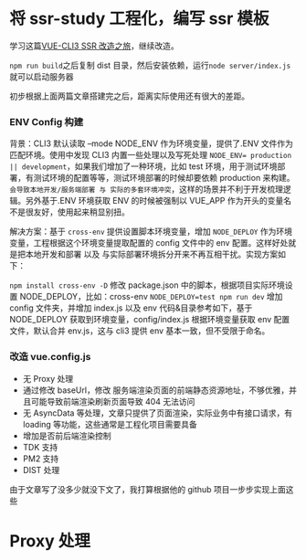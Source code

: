 # 将 ssr-study 工程化，编写 ssr 模板

学习这篇[VUE-CLI3 SSR 改造之旅](http://www.ediaos.com/2019/01/27/vue-cli3-ssr-project/)，继续改造。

`npm run build`之后复制 dist 目录，然后安装依赖，运行`node server/index.js`就可以启动服务器

初步根据上面两篇文章搭建完之后，距离实际使用还有很大的差距。

### ENV Config 构建

背景：CLI3 默认读取 –mode NODE_ENV 作为环境变量，提供了.ENV 文件作为匹配环境。使用中发现 CLI3 内置一些处理以及写死处理 `NODE_ENV= production || development`，如果我们增加了一种环境，比如 test 环境，用于测试环境部署，有测试环境的配置等等，测试环境部署的时候却要依赖 production 来构建。 `会导致本地开发/服务端部署 与 实际的多套环境冲突`，这样的场景并不利于开发梳理逻辑。另外基于.ENV 环境获取 ENV 的时候被强制以 VUE_APP 作为开头的变量名不是很友好，使用起来稍显别扭。

解决方案：基于 `cross-env` 提供设置脚本环境变量，增加 `NODE_DEPLOY` 作为环境变量，工程根据这个环境变量提取配置的 config 文件中的 env 配置。这样好处就是把本地开发和部署 以及 与实际部署环境拆分开来不再互相干扰。实现方案如下：

`npm install cross-env -D`
修改 package.json 中的脚本，根据项目实际环境设置 NODE_DEPLOY，比如：cross-env `NODE_DEPLOY=test npm run dev`
增加 config 文件夹，并增加 index.js 以及 env 代码&目录参考如下，基于 NODE_DEPLOY 获取到环境变量，config/index.js 根据环境变量获取 env 配置文件，默认合并 env.js，这与 cli3 提供 env 基本一致，但不受限于命名。

### 改造 vue.config.js

- 无 Proxy 处理
- 通过修改 baseUrl，修改 服务端渲染页面的前端静态资源地址，不够优雅，并且可能导致前端渲染刷新页面导致 404 无法访问
- 无 AsyncData 等处理，文章只提供了页面渲染，实际业务中有接口请求，有 loading 等功能，这些通常是工程化项目需要具备
- 增加是否前后端渲染控制
- TDK 支持
- PM2 支持
- DIST 处理

由于文章写了没多少就没下文了，我打算根据他的 github 项目一步步实现上面这些

# Proxy 处理
